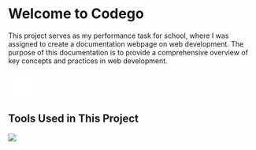 # Welcome to Codego

This project serves as my performance task for school, where I was assigned to create a documentation webpage on web development. The purpose of this documentation is to provide a comprehensive overview of key concepts and practices in web development.

<img src="assets/mainIconsdark.svg" hieght="50vh" width="50vw"/>


## Tools Used in This Project
<img src="https://skillicons.dev/icons?i=git,vscode,css,html,sass" />